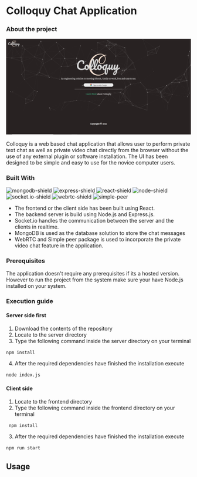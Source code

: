# Colloquy Chat Application


### About the project


![landing_page_screenshot]

Colloquy is a web based chat application that allows user to perform private text chat as well as private video chat directly from the browser without the use of any external plugin or software installation. The UI has been designed to be simple and easy to use for the novice computer users.

### Built With
![mongodb-shield] ![express-shield] ![react-shield] ![node-shield] ![socket.io-shield] ![webrtc-shield] ![simple-peer]  

* The frontend or the client side has been built using React.
* The backend server is build using Node.js and Express.js.
* Socket.io handles the communication between the server and the clients in realtime. 
* MongoDB is used as the database solution to store the chat messages
* WebRTC and Simple peer package is used to incorporate the private video chat feature in the application.

### Prerequisites
The application doesn't require any prerequisites if its a hosted version. However to run the project from the system make sure your have Node.js installed on your system.

### Execution guide

#### Server side first
1. Download the contents of the repository
2. Locate to the server directory
3. Type the following command inside the server directory on your terminal
  ```sh
  npm install
  ```
4. After the required dependencies have finished the installation execute
  ```sh
  node index.js
  ```
#### Client side
1. Locate to the frontend directory
2. Type the following command inside the frontend directory on your terminal
 ```sh
  npm install
  ```
3. After the required dependencies have finished the installation execute
  ```sh
  npm run start
  ```

## Usage

<!-- Links -->
[landing_page_screenshot]: ./Screenshots/landing.PNG
[react-shield]: https://img.shields.io/badge/-ReactJs-61DAFB?logo=react&logoColor=white&style=for-the-badge
[node-shield]:https://img.shields.io/badge/-Nodejs-green?logo=node.js&logoColor=white&style=for-the-badge
[socket.io-shield]:https://img.shields.io/badge/-Socket.io-grey?logo=socket.io&logoColor=white&style=for-the-badge
[linkedin-shield]: https://img.shields.io/badge/-linkedin-0078B6?logo=linkedin&logoColor=white&style=for-the-badge
[webrtc-shield]: https://img.shields.io/badge/-WEBRTC-orange?logo=webrtc&logoColor=white&style=for-the-badge
[simple-peer]: https://img.shields.io/badge/-simple%20peer-blue?logo=npm&logoColor=white&style=for-the-badge
[mongodb-shield]: https://img.shields.io/badge/-MongoDB-darkgreen?logo=mongodb&logoColor=white&style=for-the-badge
[express-shield]: https://img.shields.io/badge/-Express-EBD81C?logo=express&logoColor=black&style=for-the-badge
[linkedin]:https://www.linkedin.com/in/umang-tiwari-bb9781193/
[instagram]:https://www.instagram.com/oxy.moronguy/
